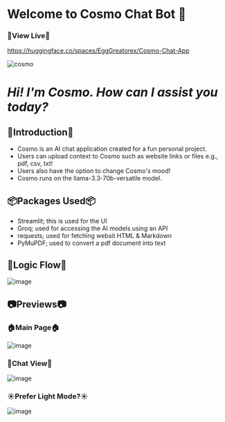# Welcome to Cosmo Chat Bot 🥳

### 🚀View Live🚀
https://huggingface.co/spaces/EggGreatorex/Cosmo-Chat-App

![cosmo](https://github.com/user-attachments/assets/36f0f914-0296-49c3-9440-eb463563b6a8)

# _Hi! I'm Cosmo. How can I assist you today?_

## 👋Introduction👋
- Cosmo is an AI chat application created for a fun personal project.
- Users can upload context to Cosmo such as website links or files e.g., pdf, csv, txt!
- Users also have the option to change Cosmo's mood!
- Cosmo runs on the llama-3.3-70b-versatile model.

## 📦Packages Used📦
- Streamlit; this is used for the UI
- Groq; used for accessing the AI models using an API
- requests; used for fetching websit HTML & Markdown
- PyMuPDF; used to convert a pdf document into text 

## 🧠Logic Flow🧠
![image](https://github.com/user-attachments/assets/77c9a029-0dcc-403a-a8d1-abdee8d6cdbc)


## 📷Previews📷
### 🏠Main Page🏠
![image](https://github.com/user-attachments/assets/6b497aac-f242-4d99-8754-92746bfdada6)



### 💭Chat View💭
![image](https://github.com/user-attachments/assets/21dc29e0-43dc-4295-906e-88a161ab9980)


### ☀️Prefer Light Mode?☀️
![image](https://github.com/user-attachments/assets/dbcd15e3-7884-42cf-a343-09bca6d20af5)




